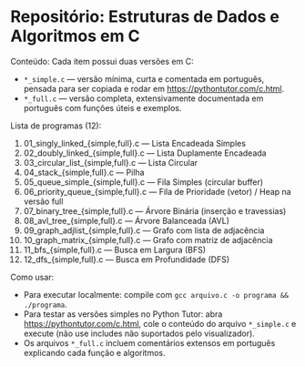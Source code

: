 # Repositório: Estruturas de Dados e Algoritmos em C

Conteúdo:
Cada item possui duas versões em C:
- `*_simple.c` — versão mínima, curta e comentada em português, pensada para ser copiada e rodar em https://pythontutor.com/c.html.
- `*_full.c` — versão completa, extensivamente documentada em português com funções úteis e exemplos.

Lista de programas (12):
1. 01_singly_linked_{simple,full}.c — Lista Encadeada Simples
2. 02_doubly_linked_{simple,full}.c — Lista Duplamente Encadeada
3. 03_circular_list_{simple,full}.c — Lista Circular
4. 04_stack_{simple,full}.c — Pilha
5. 05_queue_simple_{simple,full}.c — Fila Simples (circular buffer)
6. 06_priority_queue_{simple,full}.c — Fila de Prioridade (vetor) / Heap na versão full
7. 07_binary_tree_{simple,full}.c — Árvore Binária (inserção e travessias)
8. 08_avl_tree_{simple,full}.c — Árvore Balanceada (AVL)
9. 09_graph_adjlist_{simple,full}.c — Grafo com lista de adjacência
10. 10_graph_matrix_{simple,full}.c — Grafo com matriz de adjacência
11. 11_bfs_{simple,full}.c — Busca em Largura (BFS)
12. 12_dfs_{simple,full}.c — Busca em Profundidade (DFS)

Como usar:
- Para executar localmente: compile com `gcc arquivo.c -o programa && ./programa`.
- Para testar as versões simples no Python Tutor: abra https://pythontutor.com/c.html, cole o conteúdo do arquivo `*_simple.c` e execute (não use includes não suportados pelo visualizador).
- Os arquivos `*_full.c` incluem comentários extensos em português explicando cada função e algoritmos.
